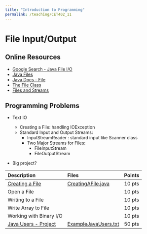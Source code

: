 ```yaml
---
title: "Introduction to Programming"
permalink: /teaching/CET402_11
---
```


# File Input/Output

## Online Resources
- [Google Search - Java File I/O](https://www.google.com/search?q=java+file+i+o+examples&rlz=1C1SQJL_enUS837US837&oq=java+file+i%2Fo+ex&aqs=chrome.2.69i57j33l5.5424j0j7&sourceid=chrome&ie=UTF-8)
- [Java Files](https://www.tutorialspoint.com/java/java_files_io.htm)
- [Java Docs - File](https://docs.oracle.com/javase/tutorial/essential/io/file.html)
- [The File Class](https://www.youtube.com/watch?v=7fC9nL3_AQQ)
- [Files and Streams](https://www.youtube.com/watch?v=3YRahx2ltSg)

## Programming Problems

- Text IO
  - Creating a File: handling IOException
  - Standard Input and Output Streams:
    - InputStreamReader : standard input like Scanner class
    - Two Major Streams for Files:
      - FileInputStream
      - FileOutputStream

- Big project?


| Description                                            | Files                                                             | Points |
| :----------------------------------------------------- | :---------------------------------------------------------------- | :----- |
| [Creating a File](/teaching/CET402_CreatingAFile)      | [CreatingAFile.java](/files/CET402/java_files/CreatingAFile.java) | 10 pts |
| Open a File                                            |                                                                   | 10 pts |
| Writing to a File                                      |                                                                   | 10 pts |
| Write Array to File                                    |                                                                   | 10 pts |
| Working with Binary I/O                                |                                                                   | 10 pts |
| [Java Users - Project](/teaching/CET402_FileIOProject) | [ExampleJavaUsers.txt](/files/CET402/ExampleJavaUsers.txt)        | 50 pts |
